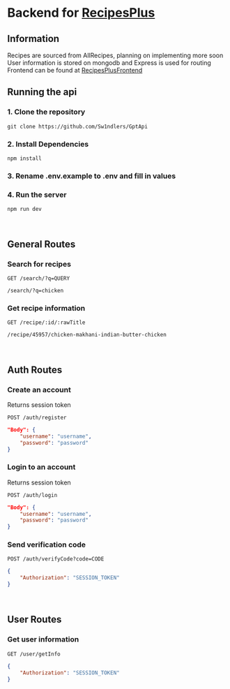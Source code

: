 # Backend for [RecipesPlus](https://recipesplus.live/)

## Information

Recipes are sourced from AllRecipes, planning on implementing more soon  
User information is stored on mongodb and Express is used for routing  
Frontend can be found at [RecipesPlusFrontend](https://github.com/Sw1ndlers/RecipesPlusFrontend)

## Running the api

### 1. Clone the repository
```
git clone https://github.com/Sw1ndlers/GptApi
```

### 2. Install Dependencies
```
npm install
```

### 3. Rename .env.example to .env and fill in values

### 4. Run the server
```
npm run dev
```

<br>

## General Routes

### Search for recipes
`GET /search/?q=QUERY`
```
/search/?q=chicken
```


### Get recipe information
`GET /recipe/:id/:rawTitle`
```
/recipe/45957/chicken-makhani-indian-butter-chicken
```

<br>

## Auth Routes

### Create an account
Returns session token

`POST /auth/register`
```json
"Body": {
    "username": "username",
    "password": "password"
}
```

### Login to an account
Returns session token

`POST /auth/login`
```json
"Body": {
    "username": "username",
    "password": "password"
}
```

### Send verification code

`POST /auth/verifyCode?code=CODE`
```json
{
    "Authorization": "SESSION_TOKEN"
}
```

<br>

## User Routes

### Get user information

`GET /user/getInfo`
```json
{
    "Authorization": "SESSION_TOKEN"
}
```

